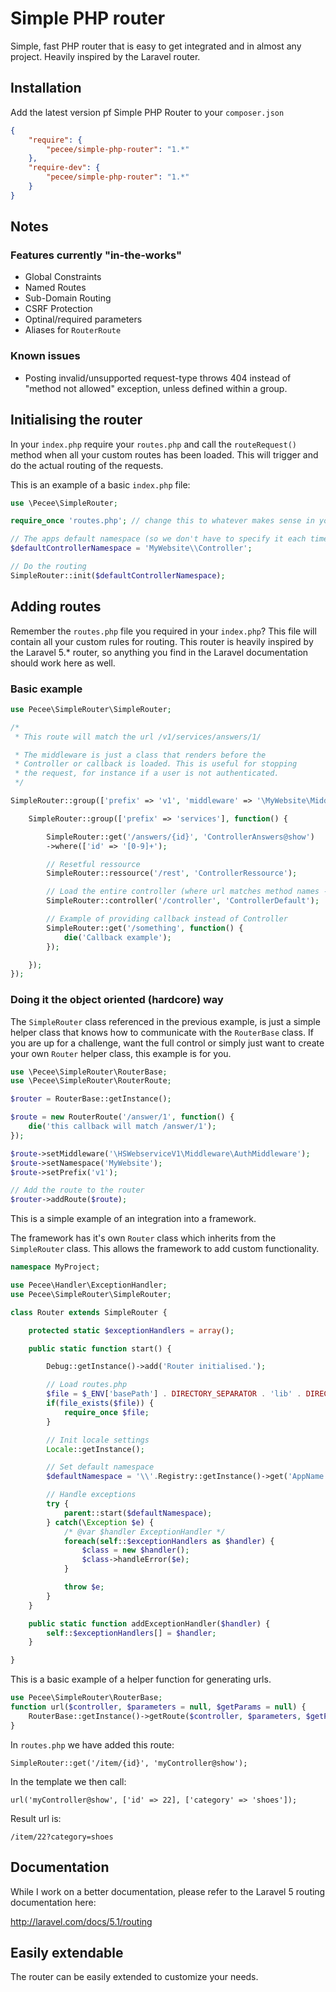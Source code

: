 # Simple PHP router
Simple, fast PHP router that is easy to get integrated and in almost any project. Heavily inspired by the Laravel router.

## Installation
Add the latest version pf Simple PHP Router to your ```composer.json```

```json
{
    "require": {
        "pecee/simple-php-router": "1.*"
    },
    "require-dev": {
        "pecee/simple-php-router": "1.*"
    }
}
```

## Notes

### Features currently "in-the-works"

- Global Constraints
- Named Routes
- Sub-Domain Routing
- CSRF Protection
- Optinal/required parameters
- Aliases for ```RouterRoute```

### Known issues

- Posting invalid/unsupported request-type throws 404 instead of "method not allowed" exception, unless defined within a group.

## Initialising the router

In your ```index.php``` require your ```routes.php``` and call the ```routeRequest()``` method when all your custom routes has been loaded. This will trigger and do the actual routing of the requests.

This is an example of a basic ```index.php``` file:

```php
use \Pecee\SimpleRouter;

require_once 'routes.php'; // change this to whatever makes sense in your project

// The apps default namespace (so we don't have to specify it each time we use MyController@home)
$defaultControllerNamespace = 'MyWebsite\\Controller';

// Do the routing
SimpleRouter::init($defaultControllerNamespace);
```

## Adding routes
Remember the ```routes.php``` file you required in your ```index.php```? This file will contain all your custom rules for routing.
This router is heavily inspired by the Laravel 5.* router, so anything you find in the Laravel documentation should work here as well.

### Basic example

```php
use Pecee\SimpleRouter\SimpleRouter;

/*
 * This route will match the url /v1/services/answers/1/

 * The middleware is just a class that renders before the
 * Controller or callback is loaded. This is useful for stopping
 * the request, for instance if a user is not authenticated.
 */

SimpleRouter::group(['prefix' => 'v1', 'middleware' => '\MyWebsite\Middleware\SomeMiddlewareClass'], function() {

    SimpleRouter::group(['prefix' => 'services'], function() {

        SimpleRouter::get('/answers/{id}', 'ControllerAnswers@show')
        ->where(['id' => '[0-9]+');

        // Resetful ressource
        SimpleRouter::ressource('/rest', 'ControllerRessource');

        // Load the entire controller (where url matches method names - getIndex(), postIndex() etc)
        SimpleRouter::controller('/controller', 'ControllerDefault');

        // Example of providing callback instead of Controller
        SimpleRouter::get('/something', function() {
            die('Callback example');
        });

    });
});
```

### Doing it the object oriented (hardcore) way

The ```SimpleRouter``` class referenced in the previous example, is just a simple helper class that knows how to communicate with the ```RouterBase``` class.
If you are up for a challenge, want the full control or simply just want to create your own ```Router``` helper class, this example is for you.

```php
use \Pecee\SimpleRouter\RouterBase;
use \Pecee\SimpleRouter\RouterRoute;

$router = RouterBase::getInstance();

$route = new RouterRoute('/answer/1', function() {
    die('this callback will match /answer/1');
});

$route->setMiddleware('\HSWebserviceV1\Middleware\AuthMiddleware');
$route->setNamespace('MyWebsite');
$route->setPrefix('v1');

// Add the route to the router
$router->addRoute($route);
```

This is a simple example of an integration into a framework.

The framework has it's own ```Router``` class which inherits from the ```SimpleRouter``` class. This allows the framework to add custom functionality.

```php
namespace MyProject;

use Pecee\Handler\ExceptionHandler;
use Pecee\SimpleRouter\SimpleRouter;

class Router extends SimpleRouter {

    protected static $exceptionHandlers = array();

    public static function start() {

        Debug::getInstance()->add('Router initialised.');

        // Load routes.php
        $file = $_ENV['basePath'] . DIRECTORY_SEPARATOR . 'lib' . DIRECTORY_SEPARATOR . 'routes.php';
        if(file_exists($file)) {
            require_once $file;
        }

        // Init locale settings
        Locale::getInstance();

        // Set default namespace
        $defaultNamespace = '\\'.Registry::getInstance()->get('AppName') . '\\Controller';

        // Handle exceptions
        try {
            parent::start($defaultNamespace);
        } catch(\Exception $e) {
            /* @var $handler ExceptionHandler */
            foreach(self::$exceptionHandlers as $handler) {
                $class = new $handler();
                $class->handleError($e);
            }

            throw $e;
        }
    }

    public static function addExceptionHandler($handler) {
        self::$exceptionHandlers[] = $handler;
    }

}
```

This is a basic example of a helper function for generating urls.

```php
use Pecee\SimpleRouter\RouterBase;
function url($controller, $parameters = null, $getParams = null) {
    RouterBase::getInstance()->getRoute($controller, $parameters, $getParams);
}
```

In ```routes.php``` we have added this route:

```SimpleRouter::get('/item/{id}', 'myController@show');```

In the template we then call:

```url('myController@show', ['id' => 22], ['category' => 'shoes']);```

Result url is:

```/item/22?category=shoes ```

## Documentation
While I work on a better documentation, please refer to the Laravel 5 routing documentation here:

http://laravel.com/docs/5.1/routing

## Easily extendable
The router can be easily extended to customize your needs.
